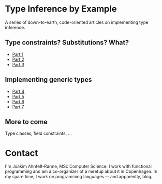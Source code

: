 # Type Inference by Example
A series of down-to-earth, code-oriented articles on implementing type inference.

## Type constraints? Substitutions? What?
* [Part 1](part1/article.md)
* [Part 2](part2/article.md)
* [Part 3](part3/article.md)

## Implementing generic types
* [Part 4](part4/article.md)
* [Part 5](part5/article.md)
* [Part 6](part6/article.md)
* [Part 7](part7/article.md)

## More to come
Type classes, field constraints, ... 

# Contact

I'm Joakim Ahnfelt-Rønne, MSc Computer Science. I work with functional programming and am a co-organizer of a meetup about it in Copenhagen. In my spare time, I work on programming languages -- and apparently, blog.
